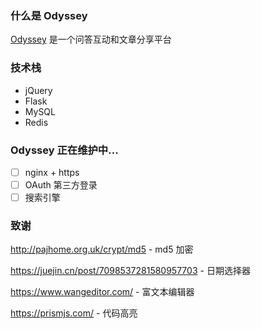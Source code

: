 ### 什么是 Odyssey

[Odyssey](http://louis-odyssey.cn) 是一个问答互动和文章分享平台

### 技术栈

- jQuery
- Flask
- MySQL
- Redis

### Odyssey 正在维护中...

- [ ] nginx + https
- [ ] OAuth 第三方登录
- [ ] 搜索引擎

### 致谢

http://pajhome.org.uk/crypt/md5 - md5 加密

https://juejin.cn/post/7098537281580957703 - 日期选择器

https://www.wangeditor.com/ - 富文本编辑器

https://prismjs.com/ - 代码高亮
